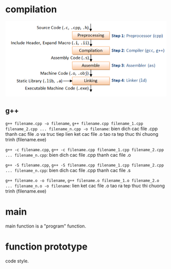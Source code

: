 # compilation

![Alt text](compilation.png)

## g++

`g++ filename.cpp -o filename`, `g++ filename.cpp filename_1.cpp filename_2.cpp ... filename_n.cpp -o filename`:
bien dich cac file .cpp thanh cac file .o va truc tiep lien ket cac file .o tao ra tep thuc thi chuong trinh (filename.exe)

`g++ -c filename.cpp`, `g++ -c filename.cpp filename_1.cpp filename_2.cpp ... filename_n.cpp`: 
bien dich cac file .cpp thanh cac file .o

`g++ -S filename.cpp`, `g++ -S filename.cpp filename_1.cpp filename_2.cpp ... filename_n.cpp`: 
bien dich cac file .cpp thanh cac file .s

`g++ filename.o -o filename`, `g++ filename.o filename_1.o filename_2.o ... filename_n.o -o filename`:
lien ket cac file .o tao ra tep thuc thi chuong trinh (filename.exe)

# main

main function is a "program" function.

# function prototype

code style.
